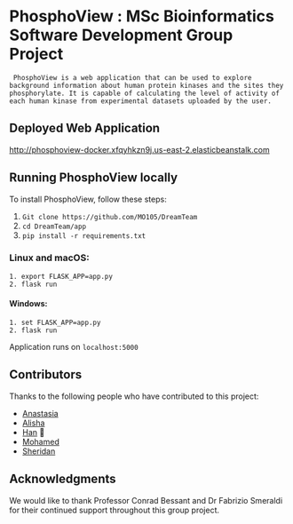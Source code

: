 # PhosphoView : MSc Bioinformatics Software Development Group Project

`
PhosphoView is a web application that can be used to explore background information about human protein kinases and the sites they phosphorylate. It is capable of calculating the level of activity of each human kinase from experimental datasets uploaded by the user.`

## Deployed Web Application

http://phosphoview-docker.xfqyhkzn9j.us-east-2.elasticbeanstalk.com

## Running PhosphoView locally

To install PhosphoView, follow these steps:

1. ```Git clone https://github.com/MO105/DreamTeam ```
2. ```cd DreamTeam/app ```
3. ```pip install -r requirements.txt ```


### Linux and macOS:
```
1. export FLASK_APP=app.py
2. flask run
```

#### Windows:
```
1. set FLASK_APP=app.py 
2. flask run
```

Application runs on ``` localhost:5000 ```



## Contributors

Thanks to the following people who have contributed to this project:

* [Anastasia](https://thumbs.gfycat.com/SorrowfulAncientGiantschnauzer-size_restricted.gif) 
* [Alisha](https://media.tenor.com/images/47851be5f91384a549945a5e8aa3d915/tenor.gif)
* [Han](https://i.kym-cdn.com/photos/images/original/001/101/482/d72.gif) 🐛
* [Mohamed](https://github.com/MO105) 
* [Sheridan](https://i.imgur.com/zUChZTK.gif) 

## Acknowledgments

We would like to thank Professor Conrad Bessant and Dr Fabrizio Smeraldi for their continued support throughout this group project.
